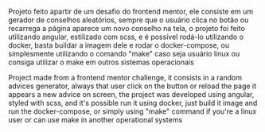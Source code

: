 Projeto feito apartir de um desafio do frontend mentor, ele consiste em um gerador de conselhos aleatórios, sempre que o usuário clica no botão ou recarrega a página aparece um novo conselho na tela, o projeto foi feito utilizando angular, estilizado com scss, e é possível rodá-lo utilizando o docker, basta buildar a imagem dele e rodar o docker-compose, ou simplesmente utilizando o comando "make" caso seja usuário linux ou consiga utilizar o make em outros sistemas operacionais

Project made from a frontend mentor challenge, it consists in a random advices generator, always that user click on the button or reload the page it appears a new advice on screen, the project was developed using angular, styled with scss, and it's possible run it using docker, just build it image and run the docker-compose, or simply using "make" command if you're a linux user or can use make in another operational systems